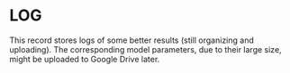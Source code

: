 # LOG
 This record stores logs of some better results (still organizing and uploading). 
 The corresponding model parameters, due to their large size, might be uploaded to Google Drive later.
